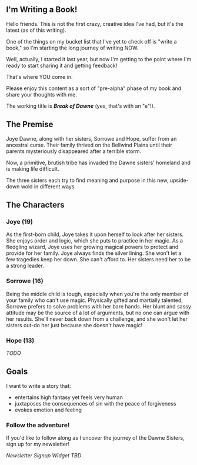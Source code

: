 ## I'm Writing a Book!

Hello friends. This is not the first crazy, creative idea I've had, but it's the latest (as of this writing).

One of the things on my bucket list that I've yet to check off is "write a book," so I'm starting the long journey of writing NOW.

Well, actually, I started it last year, but now I'm getting to the point where I'm ready to start sharing it and getting feedback!

That's where YOU come in.

Please enjoy this content as a sort of "pre-alpha" phase of my book and share your thoughts with me.

The working title is _**Break of Dawne**_ (yes, that's with an "e"!).

## The Premise

Joye Dawne, along with her sisters, Sorrowe and Hope, suffer from an ancestral curse. Their family thrived on the Bellwind Plains until their parents mysteriously disappeared after a terrible storm.

Now, a primitive, brutish tribe has invaded the Dawne sisters' homeland and is making life difficult.

The three sisters each try to find meaning and purpose in this new, upside-down wold in different ways.

## The Characters

### Joye (19)

As the first-born child, Joye takes it upon herself to look after her sisters. She enjoys order and logic, which she puts to practice in her magic. As a fledgling wizard, Joye uses her growing magical powers to protect and provide for her family. Joye always finds the silver lining. She won't let a few tragedies keep her down. She can't afford to. Her sisters need her to be a strong leader.

### Sorrowe (16)

Being the middle child is tough, especially when you're the only member of your family who can't use magic. Physically gifted and martially talented, Sorrowe prefers to solve problems with her bare hands. Her blunt and sassy attitude may be the source of a lot of arguments, but no one can argue with her results. She'll never back down from a challenge, and she won't let her sisters out-do her just because she doesn't have magic!

### Hope (13)

_TODO_

## Goals

I want to write a story that:

- entertains high fantasy yet feels very human
- juxtaposes the consequences of sin with the peace of forgiveness
- evokes emotion and feeling

### Follow the adventure!

If you'd like to follow along as I uncover the journey of the Dawne Sisters, sign up for my newsletter!

_Newsletter Signup Widget TBD_
